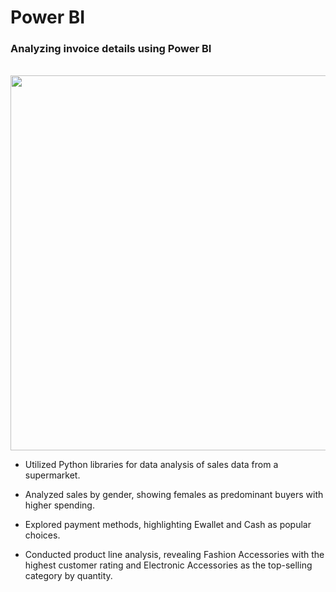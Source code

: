 <h1>Power BI</h1>

<h3>Analyzing invoice details using Power BI</h3>
<br>

  <img src="Assests/img.png" width=600 />

* Utilized Python libraries for data analysis of sales data from a supermarket.

* Analyzed sales by gender, showing females as predominant buyers with higher spending.

* Explored payment methods, highlighting Ewallet and Cash as popular choices.

* Conducted product line analysis, revealing Fashion Accessories with the highest customer rating and Electronic Accessories as the top-selling category by quantity.


